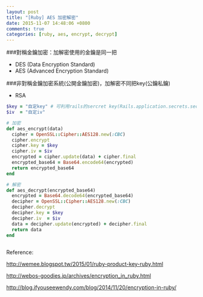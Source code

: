 ```yaml
---
layout: post
title: "[Ruby] AES 加密解密"
date: 2015-11-07 14:48:06 +0800
comments: true
categories: [ruby, aes, encrypt, decrypt]
---
```


###對稱金鑰加密：加解密使用的金鑰是同一把

- DES (Data Encryption Standard)
- AES (Advanced Encryption Standard) 


###非對稱金鑰加密系統(公開金鑰加密)，加解密不同把key(公鑰私鑰)

- RSA



```ruby 加密解密
$key = "自定key" # 可利用rails的sercret key(Rails.application.secrets.secret_key_base)
$iv  = "自定iv" 

# 加密
def aes_encrypt(data)
  cipher = OpenSSL::Cipher::AES128.new(:CBC)
  cipher.encrypt
  cipher.key = $key
  cipher.iv = $iv
  encrypted = cipher.update(data) + cipher.final
  encrypted_base64 = Base64.encode64(encrypted)
  return encrypted_base64
end

# 解密  
def aes_decrypt(encrypted_base64)
  encrypted = Base64.decode64(encrypted_base64)
  decipher = OpenSSL::Cipher::AES128.new(:CBC)
  decipher.decrypt
  decipher.key = $key
  decipher.iv  = $iv
  data = decipher.update(encrypted) + decipher.final
  return data
end
  
```

Reference: 

http://wemee.blogspot.tw/2015/01/ruby-product-key-ruby.html

http://webos-goodies.jp/archives/encryption_in_ruby.html

http://blog.ifyouseewendy.com/blog/2014/11/20/encryption-in-ruby/


